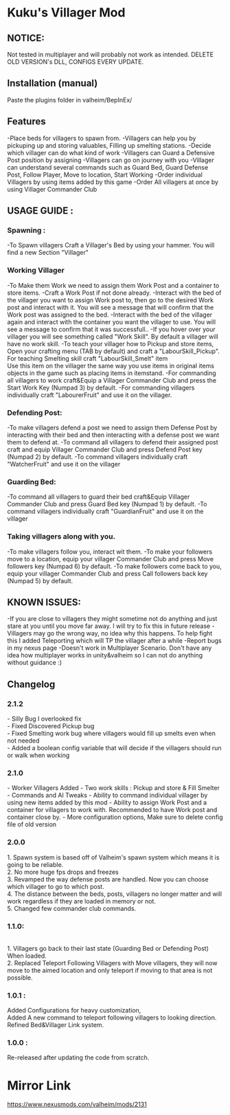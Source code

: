 ﻿# Kuku's Villager Mod

## NOTICE:
Not tested in multiplayer and will probably not work as intended.
DELETE OLD VERSION's DLL, CONFIGS EVERY UPDATE.

## Installation (manual)
Paste the plugins folder in valheim/BepInEx/

## Features
-Place beds for villagers to spawn from.
-Villagers can help you by pickuping up and storing valuables, Filling up smelting stations.
-Decide which villager can do what kind of work
-Villagers can Guard a Defensive Post position by assigning
-Villagers can go on journey with you
-Villager can understand several commands such as Guard Bed, Guard Defense Post, Follow Player, Move to location, Start Working
-Order individual Villagers by using items added by this game
-Order All villagers at once by using Villager Commander Club

## USAGE GUIDE :
### Spawning :
-To Spawn villagers Craft a Villager's Bed by using your hammer. You will find a new Section "Villager"
### Working Villager
-To Make them Work we need to assign them Work Post and a container to store items. 
-Craft a Work Post if not done already.
-Interact with the bed of the villager you want to assign Work post to, then go to the desired Work post and interact with it. You will see a message that will confirm that the Work post was assigned to the bed.
-Interact with the bed of the villager again and interact with the container you want the villager to use. You will see a message to confirm that it was successfull..
-If you hover over your villager you will see something called "Work Skill". By default a villager will have no work skill.
-To teach your villager how to Pickup and store items, Open your crafting menu (TAB by default) and craft a "LabourSkill_Pickup". For teaching Smelting skill craft "LabourSkill_Smelt" item<br>
Use this item on the villager the same way you use items in original items objects in the game such as placing items in itemstand.
-For commanding all villagers to work craft&Equip a Villager Commander Club and press the Start Work Key (Numpad 3) by default.
-For commanding villagers individually craft "LabourerFruit" and use it on the villager.
### Defending Post:
-To make villagers defend a post we need to assign them Defense Post by interacting with their bed and then interacting with a defense post we want them to defend at.
-To command all villagers to defend their assigned post craft and equip Villager Commander Club and press Defend Post key (Numpad 2) by default.
-To command villagers individually craft "WatcherFruit" and use it on the villager
### Guarding Bed:
-To command all villagers to guard their bed craft&Equip Villager Commander Club and press Guard Bed key (Numpad 1) by default.
-To command villagers individually craft "GuardianFruit" and use it on the villager
### Taking villagers along with you.
-To make villagers follow you, interact wit them.
-To make your followers move to a location, equip your villager Commander Club and press Move followers key (Numpad 6) by default.
-To make followers come back to you, equip your villager Commander Club and press Call followers back key (Numpad 5) by default.

## KNOWN ISSUES:
-If you are close to villagers they might sometime not do anything and just stare at you until you move far away. I will try to fix this in future release
-Villagers may go the wrong way, no idea why this happens. To help fight this I added Teleporting which will TP the villager after a while
-Report bugs in my nexus page
-Doesn't work in Multiplayer Scenario. Don't have any idea how multiplayer works in unity&valheim so I can not do anything without guidance :)

## Changelog
<h3>2.1.2</h3>
- Silly Bug I overlooked fix<br>
- Fixed Discovered Pickup bug<br>
- Fixed Smelting work bug where villagers would fill up smelts even when not needed<br>
- Added a boolean config variable that will decide if the villagers should run or walk when working<br>
<h3>2.1.0</h3>
- Worker Villagers Added
- Two work skills : Pickup and store & Fill Smelter
- Commands and AI Tweaks
- Ability to command individual villager by using new items added by this mod
- Ability to assign Work Post and a container for villagers to work with. Recommended to have Work post and container close by.
- More configuration options, Make sure to delete config file of old version<br>


<h3>2.0.0</h3>
1. Spawn system is based off of Valheim's spawn system which means it is going to be reliable.<br>
2. No more huge fps drops and freezes<br>
3. Revamped the way defense posts are handled. Now you can choose which villager to go to which post.<br>
4. The distance between the beds, posts, villagers no longer matter and will work regardless if they are loaded in memory or not.<br>
5. Changed few commander club commands.<br>
<h3>1.1.0:</h3>  <br>1. Villagers go back to their last state (Guarding Bed or Defending Post) When loaded.
<br>2. Replaced Teleport Following Villagers with Move villagers, they will now move to the aimed location and only teleport if moving to that area is not possible.

<h3>1.0.1 : </h3>Added Configurations for heavy customization,<br> Added A new command to teleport following villagers to looking direction. Refined Bed&Villager Link system.

<h3>1.0.0 : </h3> Re-released after updating the code from scratch.


# Mirror Link
https://www.nexusmods.com/valheim/mods/2131